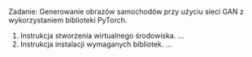 Zadanie: Generowanie obrazów samochodów przy użyciu sieci GAN z wykorzystaniem biblioteki PyTorch. 
1. Instrukcja stworzenia wirtualnego środowiska.
...
2. Instrukcja instalacji wymaganych bibliotek.
...
